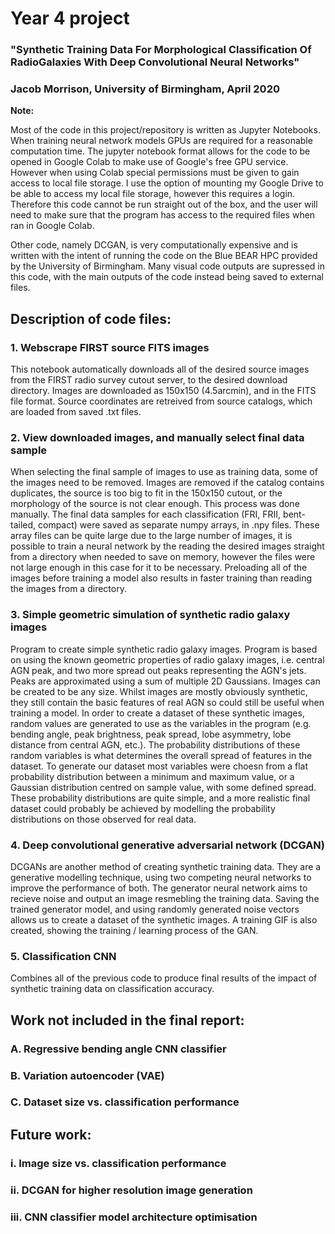 # Year 4 project
### "Synthetic Training Data For Morphological Classification Of RadioGalaxies With Deep Convolutional Neural Networks"
### Jacob Morrison, University of Birmingham, April 2020

**Note:** 

Most of the code in this project/repository is written as Jupyter Notebooks. When training neural network models GPUs are required for a reasonable computation time. The jupyter notebook format allows for the code to be opened in Google Colab to make use of Google's free GPU service. However when using Colab special permissions must be given to gain access to local file storage. I use the option of mounting my Google Drive to be able to access my local file storage, however this requires a login. Therefore this code cannot be run straight out of the box, and the user will need to make sure that the program has access to the required files when ran in Google Colab.

Other code, namely DCGAN, is very computationally expensive and is written with the intent of running the code on the Blue BEAR HPC provided by the University of Birmingham. Many visual code outputs are supressed in this code, with the main outputs of the code instead being saved to external files.

## Description of code files:

### 1. Webscrape FIRST source FITS images

This notebook automatically downloads all of the desired source images from the FIRST radio survey cutout server, to the desired download directory. Images are downloaded as 150x150 (4.5arcmin), and in the FITS file format. Source coordinates are retreived from source catalogs, which are loaded from saved .txt files. 

### 2. View downloaded images, and manually select final data sample

When selecting the final sample of images to use as training data, some of the images need to be removed. Images are removed if the catalog contains duplicates, the source is too big to fit in the 150x150 cutout, or the morphology of the source is not clear enough. This process was done manually. The final data samples for each classification (FRI, FRII, bent-tailed, compact) were saved as separate numpy arrays, in .npy files. These array files can be quite large due to the large number of images, it is possible to train a neural network by the reading the desired images straight from a directory when needed to save on memory, however the files were not large enough in this case for it to be necessary. Preloading all of the images before training a model also results in faster training than reading the images from a directory. 

### 3. Simple geometric simulation of synthetic radio galaxy images

Program to create simple synthetic radio galaxy images. Program is based on using the known geometric properties of radio galaxy images, i.e. central AGN peak, and two more spread out peaks representing the AGN's jets. Peaks are approximated using a sum of multiple 2D Gaussians. Images can be created to be any size. Whilst images are mostly obviously synthetic, they still contain the basic features of real AGN so could still be useful when training a model. In order to create a dataset of these synthetic images, random values are generated to use as the variables in the program (e.g. bending angle, peak brightness, peak spread, lobe asymmetry, lobe distance from central AGN, etc.). The probability distributions of these random variables is what determines the overall spread of features in the dataset. To generate our dataset most variables were choesn from a flat probability distribution between a minimum and maximum value, or a Gaussian distribution centred on sample value, with some defined spread. These probability distributions are quite simple, and a more realistic final dataset could probably be achieved by modelling the probability distributions on those observed for real data. 

### 4. Deep convolutional generative adversarial network (DCGAN)

DCGANs are another method of creating synthetic training data. They are a generative modelling technique, using two competing neural networks to improve the performance of both. The generator neural network aims to recieve noise and output an image resmebling the training data. Saving the trained generator model, and using randomly generated noise vectors allows us to create a dataset of the synthetic images. A training GIF is also created, showing the training / learning process of the GAN. 

### 5. Classification CNN

Combines all of the previous code to produce final results of the impact of synthetic training data on classification accuracy.


## Work not included in the final report:

### A. Regressive bending angle CNN classifier



### B. Variation autoencoder (VAE)



### C. Dataset size vs. classification performance



## Future work:

### i. Image size vs. classification performance

### ii. DCGAN for higher resolution image generation

### iii. CNN classifier model architecture optimisation




